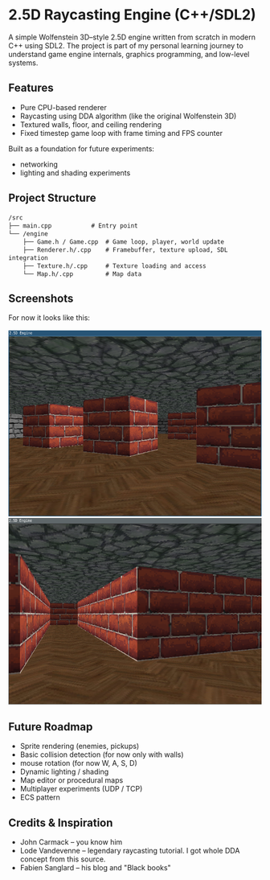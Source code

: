 
# 2.5D Raycasting Engine (C++/SDL2)

A simple Wolfenstein 3D–style 2.5D engine written from scratch in modern C++ using SDL2. The project is part of my personal learning journey to understand game engine internals, graphics programming, and low-level systems.

## Features

- Pure CPU-based renderer
- Raycasting using DDA algorithm (like the original Wolfenstein 3D)
- Textured walls, floor, and ceiling rendering
- Fixed timestep game loop with frame timing and FPS counter

Built as a foundation for future experiments:
- networking
- lighting and shading experiments


## Project Structure
    /src    
    ├── main.cpp           # Entry point
    └── /engine 
        ├── Game.h / Game.cpp  # Game loop, player, world update    
        ├── Renderer.h/.cpp    # Framebuffer, texture upload, SDL integration   
        ├── Texture.h/.cpp     # Texture loading and access 
        └── Map.h/.cpp         # Map data 
        

## Screenshots

For now it looks like this:
</br>
</br>
<img src="./wolfengine1.png" />
<img src="./wolfengine2.png" />


## Future Roadmap

- Sprite rendering (enemies, pickups)
- Basic collision detection (for now only with walls)
- mouse rotation (for now W, A, S, D)
- Dynamic lighting / shading
- Map editor or procedural maps
- Multiplayer experiments (UDP / TCP)
- ECS pattern


## Credits & Inspiration
- John Carmack – you know him
- Lode Vandevenne – legendary raycasting tutorial. I got whole DDA concept from this source.
- Fabien Sanglard – his blog and "Black books"
